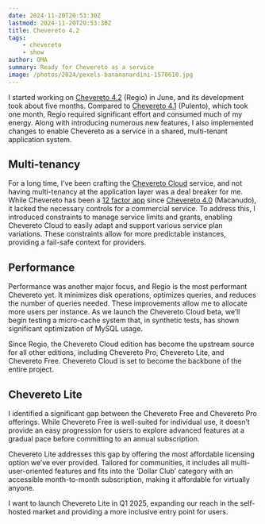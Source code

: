 ```yaml
---
date: 2024-11-20T20:53:30Z
lastmod: 2024-11-20T20:53:30Z
title: Chevereto 4.2
tags:
    - chevereto
    - show
author: OMA
summary: Ready for Chevereto as a service
image: /photos/2024/pexels-banananardini-1570610.jpg
---
```


I started working on [Chevereto 4.2](https://blog.chevereto.com/2024/10/24/chevereto-4-2/) (Regio) in June, and its development took about five months. Compared to [Chevereto 4.1](./2024-04-20-chevereto-4.1.md) (Pulento), which took one month, Regio required significant effort and consumed much of my energy. Along with introducing numerous new features, I also implemented changes to enable Chevereto as a service in a shared, multi-tenant application system.

## Multi-tenancy

For a long time, I’ve been crafting the [Chevereto Cloud](https://chevereto.cloud) service, and not having multi-tenancy at the application layer was a deal breaker for me. While Chevereto has been a [12 factor app](https://12factor.net/) since [Chevereto 4.0](../2022/2022-09-20-chevereto-4.md) (Macanudo), it lacked the necessary controls for a commercial service. To address this, I introduced constraints to manage service limits and grants, enabling Chevereto Cloud to easily adapt and support various service plan variations. These constraints allow for more predictable instances, providing a fail-safe context for providers.

## Performance

Performance was another major focus, and Regio is the most performant Chevereto yet. It minimizes disk operations, optimizes queries, and reduces the number of queries needed. These improvements allow me to allocate more users per instance. As we launch the Chevereto Cloud beta, we’ll begin testing a micro-cache system that, in synthetic tests, has shown significant optimization of MySQL usage.

Since Regio, the Chevereto Cloud edition has become the upstream source for all other editions, including Chevereto Pro, Chevereto Lite, and Chevereto Free. Chevereto Cloud is set to become the backbone of the entire project.

## Chevereto Lite

I identified a significant gap between the Chevereto Free and Chevereto Pro offerings. While Chevereto Free is well-suited for individual use, it doesn’t provide an easy progression for users to explore advanced features at a gradual pace before committing to an annual subscription.

Chevereto Lite addresses this gap by offering the most affordable licensing option we’ve ever provided. Tailored for communities, it includes all multi-user-oriented features and fits into the ‘Dollar Club’ category with an accessible month-to-month subscription, making it affordable for virtually anyone.

I want to launch Chevereto Lite in Q1 2025, expanding our reach in the self-hosted market and providing a more inclusive entry point for users.
